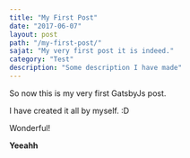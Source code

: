```yaml
---
title: "My First Post"
date: "2017-06-07"
layout: post
path: "/my-first-post/"
sajat: "My very first post it is indeed."
category: "Test"
description: "Some description I have made"
---
```


So now this is my very first GatsbyJs post.

I have created it all by myself. :D

Wonderful!

**Yeeahh**
